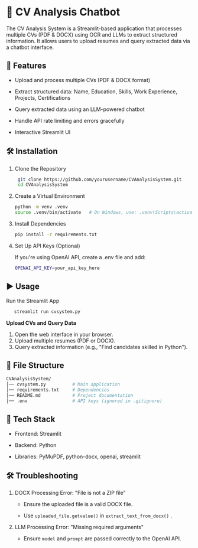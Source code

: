 # 📄 CV Analysis Chatbot
The CV Analysis System is a Streamlit-based application that processes multiple CVs (PDF &amp; DOCX) using OCR and LLMs to extract structured information. It allows users to upload resumes and query extracted data via a chatbot interface.

## 🚀 Features

- Upload and process multiple CVs (PDF & DOCX format)

- Extract structured data: Name, Education, Skills, Work Experience, Projects, Certifications

- Query extracted data using an LLM-powered chatbot

- Handle API rate limiting and errors gracefully

- Interactive Streamlit UI

## 🛠️ Installation

1. Clone the Repository

   ```bash
    git clone https://github.com/yourusername/CVAnalysisSystem.git
    cd CVAnalysisSystem

2. Create a Virtual Environment
   
     ```bash
    python -m venv .venv
    source .venv/bin/activate   # On Windows, use: .venv\Scripts\activate

3. Install Dependencies

   ```bash
   pip install -r requirements.txt

5. Set Up API Keys (Optional)

    If you're using OpenAI API, create a .env file and add:
     ```bash
    OPENAI_API_KEY=your_api_key_here

## ▶️ Usage

  Run the Streamlit App

   ```bash
      streamlit run cvsystem.py
  ```

**Upload CVs and Query Data**

1. Open the web interface in your browser.
2. Upload multiple resumes (PDF or DOCX).
3. Query extracted information (e.g., "Find candidates skilled in Python").

## 📂 File Structure

 ```bash
CVAnalysisSystem/
│── cvsystem.py          # Main application
│── requirements.txt     # Dependencies
│── README.md            # Project documentation
│── .env                 # API keys (ignored in .gitignore)
 ```

## 🤖 Tech Stack

- Frontend: Streamlit

- Backend: Python

- Libraries: PyMuPDF, python-docx, openai, streamlit

## 🛠️ Troubleshooting

1. DOCX Processing Error: "File is not a ZIP file"

    - Ensure the uploaded file is a valid DOCX file.

    - Use `uploaded_file.getvalue()` in `extract_text_from_docx()` .

2. LLM Processing Error: "Missing required arguments"

    - Ensure `model` and `prompt` are passed correctly to the OpenAI API.





